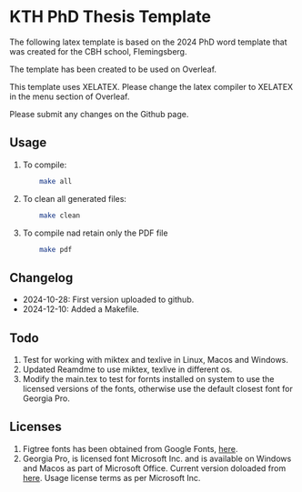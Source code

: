 # KTH PhD Thesis Template

The following latex template is based on the 2024 PhD word template that was created for the CBH school, Flemingsberg. 

The template has been created to be used on Overleaf.

This template uses XELATEX. Please change the latex compiler to XELATEX in the menu section of Overleaf.

Please submit any changes on the Github page. 

## Usage

1. To compile:
    ```sh
        make all
    ```

2. To clean all generated files:
    ```sh
        make clean
    ```
3. To compile nad retain only the PDF file
    ```sh
        make pdf
    ```

## Changelog
- 2024-10-28: First version uploaded to github.
- 2024-12-10: Added a Makefile.

## Todo
1. Test for working with miktex and texlive in Linux, Macos and Windows.
2. Updated Reamdme to use miktex, texlive in different os.
3. Modify the main.tex to test for fornts installed on system to use the licensed versions of the fonts, otherwise use the default closest font for Georgia Pro.

## Licenses
1. Figtree fonts has been obtained from Google Fonts, [here](https://fonts.google.com/specimen/Figtree).
2. Georgia Pro, is licensed font Microsoft Inc. and is available on Windows and Macos as part of Microsoft Office. Current version doloaded from [here](https://online-fonts.com/fonts/georgia-pro). Usage license terms as per Microsoft Inc.
